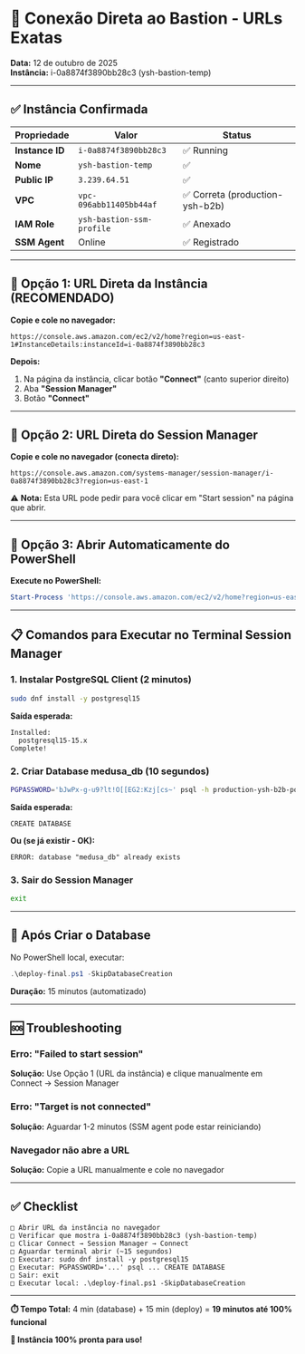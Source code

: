 # 🎯 Conexão Direta ao Bastion - URLs Exatas

**Data:** 12 de outubro de 2025  
**Instância:** i-0a8874f3890bb28c3 (ysh-bastion-temp)

---

## ✅ Instância Confirmada

| Propriedade | Valor | Status |
|-------------|-------|--------|
| **Instance ID** | `i-0a8874f3890bb28c3` | ✅ Running |
| **Nome** | `ysh-bastion-temp` | ✅ |
| **Public IP** | `3.239.64.51` | ✅ |
| **VPC** | `vpc-096abb11405bb44af` | ✅ Correta (production-ysh-b2b) |
| **IAM Role** | `ysh-bastion-ssm-profile` | ✅ Anexado |
| **SSM Agent** | Online | ✅ Registrado |

---

## 🚀 Opção 1: URL Direta da Instância (RECOMENDADO)

**Copie e cole no navegador:**

```tsx
https://console.aws.amazon.com/ec2/v2/home?region=us-east-1#InstanceDetails:instanceId=i-0a8874f3890bb28c3
```

**Depois:**

1. Na página da instância, clicar botão **"Connect"** (canto superior direito)
2. Aba **"Session Manager"**
3. Botão **"Connect"**

---

## 🚀 Opção 2: URL Direta do Session Manager

**Copie e cole no navegador (conecta direto):**

```tsx
https://console.aws.amazon.com/systems-manager/session-manager/i-0a8874f3890bb28c3?region=us-east-1
```

⚠️ **Nota:** Esta URL pode pedir para você clicar em "Start session" na página que abrir.

---

## 🚀 Opção 3: Abrir Automaticamente do PowerShell

**Execute no PowerShell:**

```powershell
Start-Process 'https://console.aws.amazon.com/ec2/v2/home?region=us-east-1#InstanceDetails:instanceId=i-0a8874f3890bb28c3'
```

---

## 📋 Comandos para Executar no Terminal Session Manager

### 1. Instalar PostgreSQL Client (2 minutos)

```bash
sudo dnf install -y postgresql15
```

**Saída esperada:**

```tsx
Installed:
  postgresql15-15.x
Complete!
```

### 2. Criar Database medusa_db (10 segundos)

```bash
PGPASSWORD='bJwPx-g-u9?lt!O[[EG2:Kzj[cs~' psql -h production-ysh-b2b-postgres.cmxiy0wqok6l.us-east-1.rds.amazonaws.com -U medusa_user -d postgres -c 'CREATE DATABASE medusa_db;'
```

**Saída esperada:**

```tsx
CREATE DATABASE
```

**Ou (se já existir - OK):**

```tsx
ERROR: database "medusa_db" already exists
```

### 3. Sair do Session Manager

```bash
exit
```

---

## 🎯 Após Criar o Database

No PowerShell local, executar:

```powershell
.\deploy-final.ps1 -SkipDatabaseCreation
```

**Duração:** 15 minutos (automatizado)

---

## 🆘 Troubleshooting

### Erro: "Failed to start session"

**Solução:** Use Opção 1 (URL da instância) e clique manualmente em Connect → Session Manager

### Erro: "Target is not connected"

**Solução:** Aguardar 1-2 minutos (SSM agent pode estar reiniciando)

### Navegador não abre a URL

**Solução:** Copie a URL manualmente e cole no navegador

---

## ✅ Checklist

```tsx
□ Abrir URL da instância no navegador
□ Verificar que mostra i-0a8874f3890bb28c3 (ysh-bastion-temp)
□ Clicar Connect → Session Manager → Connect
□ Aguardar terminal abrir (~15 segundos)
□ Executar: sudo dnf install -y postgresql15
□ Executar: PGPASSWORD='...' psql ... CREATE DATABASE
□ Sair: exit
□ Executar local: .\deploy-final.ps1 -SkipDatabaseCreation
```

---

**⏱️ Tempo Total:** 4 min (database) + 15 min (deploy) = **19 minutos até 100% funcional**

**🎯 Instância 100% pronta para uso!**
